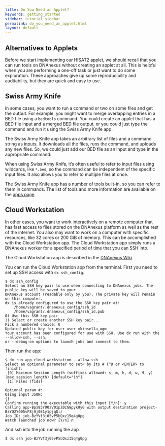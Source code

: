 ```yaml
---
title: Do You Need an Applet?
keywords: getting_started
sidebar: tutorial_sidebar
permalink: do_you_need_an_applet.html
layout: default
---
```


##  Alternatives to Applets
<!-- And here's some code! :+1: -->
Before we start implementing our HISAT2 applet, we should recall that you can
run tools on DNAnexus without creating an applet at all. This is helpful when
you are performing a one-off task or just want to do some exploration. These
approaches give up some reproducibility and auditability, but they are quick
and easy to use.

##  Swiss Army Knife

In some cases, you want to run a command or two on some files and get the
output. For example, you might want to merge overlapping entries in a BED file
using a `bedtools` command. You could create an applet that has a BED file input
and a merged BED file output, or you could just type the command and run it using
the Swiss Army Knife app.

The Swiss Army Knife app takes an arbitrary list of files and a command string as
inputs. It downloads all the files, runs the command, and uploads any new files.
So, we could just add our BED file as an input and type in the appropriate command:

When using Swiss Army Knife, it’s often useful to refer to input files using wildcards, like
`*.bed`, so the command can be independent of the specific input files. It also
allows you to refer to multiple files at once.

The Swiss Army Knife app has a number of tools built-in, so you can refer to them
in commands. The list of tools and more information are available on the
[apps page](https://platform.dnanexus.com/app/swiss-army-knife).

##  Cloud Workstation

In other cases, you want to work interactively on a remote computer that has fast
access to files stored on the DNAnexus platform as well as the rest of the internet.
You also may want to work on a computer with specific resources, like 32 cores or
200 GiB of memory. This can be accomplished with the Cloud Workstation app. The
Cloud Workstation app simply runs a DNAnexus worker for a specified period of time
that you can SSH into.

The Cloud Workstation app is described in the
[DNAnexus Wiki](https://wiki.dnanexus.com/Developer-Tutorials/Cloud-Workstations).

You can run the Cloud Workstation app from the terminal. First you need to set up
SSH access with `dx ssh_config`.

```shell
$ dx ssh_config
Select an SSH key pair to use when connecting to DNAnexus jobs. The public key will be saved to your
DNAnexus account (readable only by you). The private key will remain on this computer.                          
dx is already configured to use the SSH key pair at:
    /home/vagrant/.dnanexus_config/ssh_id
    /home/vagrant/.dnanexus_config/ssh_id.pub
0) Use this SSH key pair
1) Select or create another SSH key pair...                                                                                         
Pick a numbered choice: 0
Updated public key for user user-mkinsella_ugm
Your account has been configured for use with SSH. Use dx run with the --allow-ssh, --ssh,
or --debug-on options to launch jobs and connect to them.
```

Then run the app:

```shell
$ dx run app-cloud_workstation --allow-ssh                                                
Select an optional parameter to set< by its # (^D or <ENTER> to finish):        
 [0] Maximum Session Length (suffixes allowed: s, m, h, d, w, M, y) (max_session_length) [default="1h"]                             
 [1] Files (fids)                                         
              
Optional param #:
Using input JSON:
{}                                                                                                                                  
Confirm running the executable with this input [Y/n]: y                                                                             
Calling app-Bpx83Y00zV01pZ0zGGpyk0y0 with output destination project-BzYQ2Y005vP8j0j081y1pjqQ:/                                     
Job ID: job-BzYVf3j05vP5bQxz15q4g0pg                                                                                                
Watch launched job now? [Y/n] n
```

And ssh into the job running the app

```shell
$ dx ssh job-BzYVf3j05vP5bQxz15q4g0pg
```
